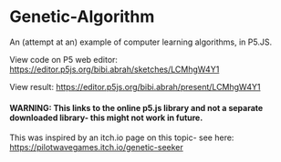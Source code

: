 # Genetic-Algorithm
An (attempt at an) example of computer learning algorithms, in P5.JS.




View code on P5 web editor: https://editor.p5js.org/bibi.abrah/sketches/LCMhgW4Y1

View result: https://editor.p5js.org/bibi.abrah/present/LCMhgW4Y1




#### WARNING: This links to the online p5.js library and not a separate downloaded library- this might not work in future.


This was inspired by an itch.io page on this topic- see here: https://pilotwavegames.itch.io/genetic-seeker
